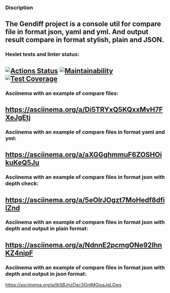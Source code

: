 ###  Discription 
The Gendiff project is a console util for compare file in format json, yaml and yml. And output result compare in format stylish, plain and JSON.
---
### Hexlet tests and linter status:
[![Actions Status](https://github.com/FredNo94/fullstack-javascript-project-46/actions/workflows/hexlet-check.yml/badge.svg)](https://github.com/FredNo94/fullstack-javascript-project-46/actions)
[![Maintainability](https://api.codeclimate.com/v1/badges/be725dfdfbcca97a7777/maintainability)](https://codeclimate.com/github/FredNo94/fullstack-javascript-project-46/maintainability)
[![Test Coverage](https://api.codeclimate.com/v1/badges/be725dfdfbcca97a7777/test_coverage)](https://codeclimate.com/github/FredNo94/fullstack-javascript-project-46/test_coverage)
---
### Asciinema with an example of compare files:
https://asciinema.org/a/Di5TRYxQ5KQxxMvH7FXeJgEtj
---
### Asciinema with an example of compare files in format yaml and yml:
https://asciinema.org/a/aXGGghmmuF6ZOSHOikuKeQ5Ju
---
### Asciinema with an example of compare files in format json with depth check:
https://asciinema.org/a/5eOlrJOgzt7MoHedf8dfilZnd
---
### Asciinema with an example of compare files in format json with depth and output in plain format:
https://asciinema.org/a/NdnnE2pcmgONe92IhnKZ4nipF
---
### Asciinema with an example of compare files in format json with depth and output in json format:
https://asciinema.org/a/IbSBJnzDec3GntMGixaJgLGws
